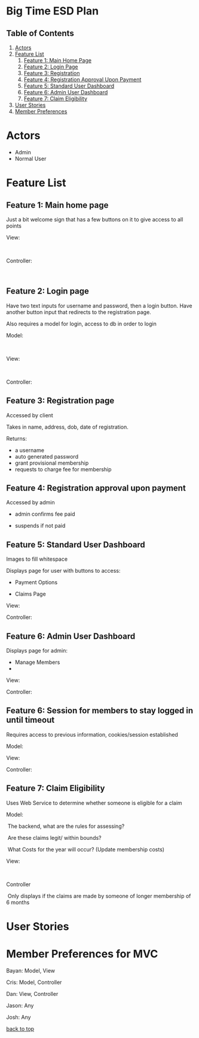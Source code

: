 # Big Time ESD Plan



## Table of Contents

1. [Actors](##actors)
2. [Feature List](##feature-list)
   1. [Feature 1: Main Home Page](##feature-1:-main-home-page)
   2. [Feature 2: Login Page](##feature-2:-login-page)
   3. [Feature 3: Registration](##feature-3:-registration-page)
   4. [Feature 4: Registration Approval Upon Payment](##feature-4:-registration-approval-upon-payment)
   5. [Feature 5: Standard User Dashboard](##feature-5:-standard-user-dashboard)
   6. [Feature 6: Admin User Dashboard](##feature-6:-admin-user-dashboard)
   7. [Feature 7: Claim Eligibility](##feature-7:-claim-eligibility)
3. [User Stories](#user-stories)
4. [Member Preferences](#member-preferences)



# Actors

* Admin
* Normal User



# Feature List



## Feature 1: Main home page

Just a bit welcome sign that has a few buttons on it to give access to all points



View:

​	

Controller:

​	



## Feature 2: Login page

Have two text inputs for username and password, then a login button.
Have another button input that redirects to the registration page.

Also requires a model for login, access to db in order to login



Model:

​	

View:

​	

Controller:



## Feature 3: Registration page

Accessed by client

Takes in name, address, dob, date of registration.

Returns: 

* a username
* auto generated password
* grant provisional membership
* requests to charge fee for membership



## Feature 4: Registration approval upon payment

Accessed by admin

* admin confirms fee paid

* suspends if not paid

  



## Feature 5: Standard User Dashboard

Images to fill whitespace

Displays page for user with buttons to access:

* Payment Options

* Claims Page

  



View:



Controller:



## Feature 6: Admin User Dashboard

Displays page for admin:

* Manage Members
* 



View:



Controller:



## Feature 6: Session for members to stay logged in until timeout

Requires access to previous information, cookies/session established



Model:



View:



Controller:





## Feature 7: Claim Eligibility

Uses Web Service to determine whether someone is eligible for a claim



Model:

​	The backend, what are the rules for assessing?

​	Are these claims legit/ within bounds?

​	What Costs for the year will occur? (Update membership costs)

View:

​	

Controller

​	Only displays if the claims are made  by someone of longer membership of 6 months



# User Stories



# Member Preferences for MVC

Bayan: Model, View

Cris: Model, Controller 

Dan: View, Controller

Jason: Any

Josh: Any 

[back to top](##table-of-contents)
